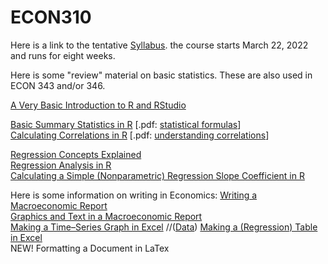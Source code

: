 # ECON310

Here is a link to the tentative [Syllabus](https://drive.google.com/file/d/1mSVWJYid3GEor1Ikvewi9o4WidV-7kWb/view?usp=sharing). the course starts March 22, 2022 and runs for eight weeks.

Here is some "review" material on basic statistics. These are also used in ECON 343 and/or 346. 

[A Very Basic Introduction to R and RStudio](https://youtu.be/is5BXo0HfZs)    

[Basic Summary Statistics in R](https://youtu.be/C4K31VFDb1s) [.pdf: [statistical formulas](http://integral-table.com/downloads/stats.pdf)]                                      
[Calculating Correlations in R](https://youtu.be/9Y6yFliG1Fg) [.pdf: [understanding correlations](https://www.japi.org/article/files/principles_of_correlation_analysis.pdf)]       

[Regression Concepts Explained](https://youtu.be/Io-tVaXpNkw)  
[Regression Analysis in R](https://youtu.be/qN_ulTayz2U)                                                                                          
[Calculating a Simple (Nonparametric) Regression Slope Coefficient in R](https://youtu.be/_MD-y3djXlc)         

Here is some information on writing in Economics:
[Writing a Macroeconomic Report](https://youtu.be/V2MMgGsPyuQ)              
[Graphics and Text in a Macroeconomic Report](https://youtu.be/DyQNlHSSVkQ)       
[Making a Time–Series Graph in Excel](https://youtu.be/HCLNEfy-jKk)                 //([Data](https://github.com/hegerty/ECON343/blob/main/ECON343_Lab1_Data.csv)) 
[Making a (Regression) Table in Excel](https://youtu.be/1_X5DsZiBAI)        
NEW! Formatting a Document in LaTex
